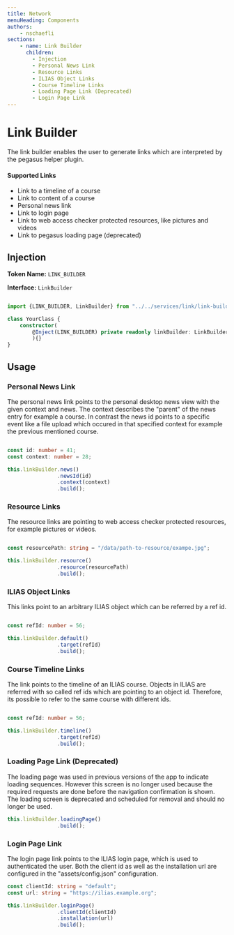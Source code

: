 ```yaml
---
title: Network
menuHeading: Components
authors:
    - nschaefli
sections:
    - name: Link Builder
      children:
        - Injection
        - Personal News Link
        - Resource Links
        - ILIAS Object Links
        - Course Timeline Links
        - Loading Page Link (Deprecated)
        - Login Page Link
---
```

# Link Builder
The link builder enables the user to generate links which are interpreted by the pegasus helper plugin.

#### Supported Links
- Link to a timeline of a course
- Link to content of a course
- Personal news link
- Link to login page
- Link to web access checker protected resources, like pictures and videos
- Link to pegasus loading page (deprecated)

## Injection

**Token Name:** `LINK_BUILDER`

**Interface:** `LinkBuilder`


```typescript

import {LINK_BUILDER, LinkBuilder} from "../../services/link/link-builder.service";

class YourClass {
    constructor(
        @Inject(LINK_BUILDER) private readonly linkBuilder: LinkBuilder
        ){}
}
```

## Usage

### Personal News Link

The personal news link points to the personal desktop news view with the given context and news.
The context describes the "parent" of the news entry for example a course. In contrast the news id
points to a specific event like a file upload which occured in that specified context for example the previous
mentioned course. 

```typescript

const id: number = 41;
const context: number = 28;

this.linkBuilder.news()
                .newsId(id)
                .context(context)
                .build();

```

### Resource Links
The resource links are pointing to web access checker protected resources, for example pictures or
videos.

```typescript

const resourcePath: string = "/data/path-to-resource/exampe.jpg";

this.linkBuilder.resource()
                .resource(resourcePath)
                .build();

```

### ILIAS Object Links
This links point to an arbitrary ILIAS object which can be referred by a ref id.

```typescript

const refId: number = 56;

this.linkBuilder.default()
                .target(refId)
                .build();
```

### Course Timeline Links

The link points to the timeline of an ILIAS course. Objects in ILIAS are referred with so called
ref ids which are pointing to an object id. Therefore, its possible to refer to the same course with
different ids. 

```typescript

const refId: number = 56;

this.linkBuilder.timeline()
                .target(refId)
                .build();
```
### Loading Page Link (Deprecated)
The loading page was used in previous versions of the app to indicate loading sequences.
However this screen is no longer used because the required requests are done before the navigation
confirmation is shown.
The loading screen is deprecated and scheduled for removal and should no longer be used.

```typescript
this.linkBuilder.loadingPage()
                .build();
```

### Login Page Link
The login page link points to the ILIAS login page, which is used to authenticated the user.
Both the client id as well as the installation url are configured in the "assets/config.json" configuration.


```typescript
const clientId: string = "default";
const url: string = "https://ilias.example.org";

this.linkBuilder.loginPage()
                .clientId(clientId)
                .installation(url)
                .build();
```  


